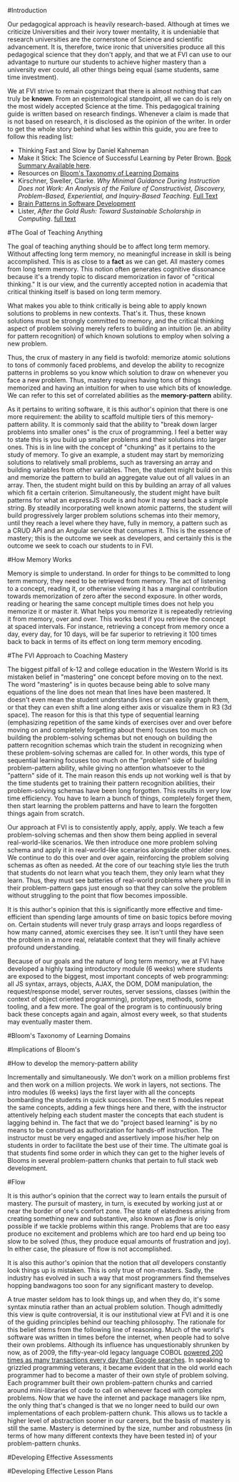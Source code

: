 #Introduction

Our pedagogical approach is heavily research-based. Although at times we criticize Universities and their ivory tower mentality, it is undeniable that research universities are the cornerstone of Science and scientific advancement. It is, therefore, twice ironic that universities produce all this pedagogical science that they don't apply, and that we at FVI can use to our advantage to nurture our students to achieve higher mastery than a university ever could, all other things being equal (same students, same time investment).

We at FVI strive to remain cognizant that there is almost nothing that can truly be **known**. From an epistemological standpoint, all we can do is rely on the most widely accepted Science at the time. This pedagogical training guide is written based on research findings. Whenever a claim is made that is not based on research, it is disclosed as the opinion of the writer. In order to get the whole story behind what lies within this guide, you are free to follow this reading list:

* Thinking Fast and Slow by Daniel Kahneman  
* Make it Stick: The Science of Successful Learning by Peter Brown. [Book Summary Available here](https://docs.google.com/document/d/1FaaTw-0Qfg4_GxCWfmMQHMu8q0OCPjmKgCm4Fdtz74I/edit?usp=sharing).  
* Resources on [Bloom's Taxonomy of Learning Domains](https://docs.google.com/document/d/1pIBbh5Sv9NxMuOTE42Cy2SlPnB92J8kYe3UK9oCx74I/edit?usp=sharing)  
* Kirschner, Sweller, Clarke. *Why Minimal Guidance During Instruction Does not Work: An Analysis of the Failure of Constructivist,
Discovery, Problem-Based, Experiential, and
Inquiry-Based Teaching*. [Full Text](https://docs.google.com/document/d/1UUZRivcFroXOP75MIAEJDv3ihH33dpRGIuUPJeFVDng/edit)  
* [Brain Patterns in Software Development](https://www.youtube.com/watch?v=0o98iLlVDUw)  
* Lister, *After the Gold Rush: Toward Sustainable Scholarship in Computing*. [full text](http://crpit.com/confpapers/CRPITV78Lister.pdf)


#The Goal of Teaching Anything

The goal of teaching anything should be to affect long term memory. Without affecting long term memory, no meaningful increase in skill is being accomplished. This is as close to a **fact** as we can get. All mastery comes from long term memory. This notion often generates cognitive dissonance because it's a trendy topic to discard memorization in favor of "critical thinking." It is our view, and the currently accepted notion in academia that critical thinking itself is based on long term memory.

What makes you able to think critically is being able to apply known solutions to problems in new contexts. That's it. Thus, these known solutions must be strongly committed to memory, and the critical thinking aspect of problem solving merely refers to building an intuition (ie. an ability for pattern recognition) of which known solutions to employ when solving a new problem.

Thus, the crux of mastery in any field is twofold: memorize atomic solutions to tons of commonly faced problems, and develop the ability to recognize patterns in problems so you know which solution to draw on whenever you face a new problem. Thus, mastery requires having tons of things memorized and having an intuition for when to use which bits of knowledge. We can refer to this set of correlated abilities as the **memory-pattern** ability.

As it pertains to writing software, it is this author's opinion that there is one more requirement: the ability to scaffold multiple tiers of this memory-pattern ability. It is commonly said that the ability to "break down larger problems into smaller ones" is the crux of programming. I feel a better way to state this is you build up smaller problems and their solutions into larger ones. This is in line with the concept of "chunking" as it pertains to the study of memory. To give an example, a student may start by memorizing solutions to relatively small problems, such as traversing an array and building variables from other variables. Then, the student might build on this and memorize the pattern to build an aggregate value out of all values in an array. Then, the student might build on this by building an array of all values which fit a certain criterion. Simultaneously, the student might have built patterns for what an expressJS route is and how it may send back a simple string. By steadily incorporating well known atomic patterns, the student will build progressively larger problem solutions schemas into their memory, until they reach a level where they have, fully in memory, a pattern such as a CRUD API and an Angular service that consumes it. This is the essence of mastery; this is the outcome we seek as developers, and certainly this is the outcome we seek to coach our students to in FVI.

#How Memory Works

Memory is simple to understand. In order for things to be committed to long term memory, they need to be retrieved from memory. The act of listening to a concept, reading it, or otherwise viewing it has a marginal contribution towards memorization of zero after the second exposure. In other words, reading or hearing the same concept multiple times does not help you memorize it or master it. What helps you memorize it is repeatedly retrieving it from memory, over and over. This works best if you retrieve the concept at spaced intervals. For instance, retrieving a concept from memory once a day, every day, for 10 days, will be far superior to retrieving it 100 times back to back in terms of its effect on long term memory encoding.

#The FVI Approach to Coaching Mastery

The biggest pitfall of k-12 and college education in the Western World is its mistaken belief in "mastering" one concept before moving on to the next. The word "mastering" is in quotes because being able to solve many equations of the line does not mean that lines have been mastered. It doesn't even mean the student understands lines or can easily graph them, or that they can even shift a line along either axis or visualize them in R3 (3d space). The reason for this is that this type of sequential learning (emphasizing repetition of the same kinds of exercises over and over before moving on and completely forgetting about them) focuses too much on building the problem-solving schemas but not enough on building the pattern recognition schemas which train the student in recognizing when these problem-solving schemas are called for. In other words, this type of sequential learning focuses too much on the "problem" side of building problem-pattern ability, while giving no attention whatsoever to the "pattern" side of it. The main reason this ends up not working well is that by the time students get to training their pattern recognition abilities, their problem-solving schemas have been long forgotten. This results in very low time efficiency. You have to learn a bunch of things, completely forget them, then start learning the problem patterns and have to learn the forgotten things again from scratch.

Our approach at FVI is to consistently apply, apply, apply. We teach a few problem-solving schemas and then show them being applied in several real-world-like scenarios. We then introduce one more problem solving schema and apply it in real-world-like scenarios alongside other older ones. We continue to do this over and over again, reinforcing the problem solving schemas as often as needed. At the core of our teaching style lies the truth that students do not learn what you teach them, they only learn what they learn. Thus, they must see batteries of real-world problems where you fill in their problem-pattern gaps just enough so that they can solve the problem without struggling to the point that flow becomes impossible.

It is this author's opinion that this is significantly more effective and time-efficient than spending large amounts of time on basic topics before moving on. Certain students will never truly grasp arrays and loops regardless of how many canned, atomic exercises they see. It isn't until they have seen the problem in a more real, relatable context that they will finally achieve profound understanding.

Because of our goals and the nature of long term memory, we at FVI have developed a highly taxing introductory module (6 weeks) where students are exposed to the biggest, most important concepts of web programming: all JS syntax, arrays, objects, AJAX, the DOM, DOM manipulation, the request/response model, server routes, server sessions, classes (within the context of object oriented programming), prototypes, methods, some tooling, and a few more. The goal of the program is to continuously bring back these concepts again and again, almost every week, so that students may eventually master them.

#Bloom's Taxonomy of Learning Domains



#Implications of Bloom's



#How to develop the memory-pattern ability

Incrementally and simultaneously. We don't work on a million problems first and then work on a million projects. We work in layers, not sections. The intro modules (6 weeks) lays the first layer with all the concepts bombarding the students in quick succession. The next 5 modules repeat the same concepts, adding a few things here and there, with the instructor attentively helping each student master the concepts that each student is lagging behind in. The fact that we do "project based learning" is by no means to be construed as authorization for hands-off instruction. The instructor must be very engaged and assertively impose his/her help on students in order to facilitate the best use of their time. The ultimate goal is that students find some order in which they can get to the higher levels of Blooms in several problem-pattern chunks that pertain to full stack web development.

#Flow

It is this author's opinion that the correct way to learn entails the pursuit of mastery. The pursuit of mastery, in turn, is executed by working just at or near the border of one's comfort zone. The state of elatedness arising from creating something new and substantive, also known as *flow* is only possible if we tackle problems within this range. Problems that are too easy produce no excitement and problems which are too hard end up being too slow to be solved (thus, they produce equal amounts of frustration and joy). In either case, the pleasure of flow is not accomplished.

It is also this author's opinion that the notion that *all* developers constantly look things up is mistaken. This is only true of non-masters. Sadly, the industry has evolved in such a way that most programmers find themselves hopping bandwagons too soon for any significant mastery to develop.

A true master seldom has to look things up, and when they do, it's some syntax minutia rather than an actual problem solution. Though admittedly this view is quite controversial, it is our institutional view at FVI and it is one of the guiding principles behind our teaching philosophy. The rationale for this belief stems from the following line of reasoning. Much of the world's software was written in times before the internet, when people had to solve their own problems. Although its influence has unquestionably shrunken by now, as of 2009, the fifty-year-old legacy language COBOL [powered 200 times as many transactions every day than Google searches](https://blog.codinghorror.com/cobol-everywhere-and-nowhere/). In speaking to grizzled programming veterans, it became evident that in the old world each programmer had to become a master of their own style of problem solving. Each programmer built their own problem-pattern chunks and carried around mini-libraries of code to call on whenever faced with complex problems. Now that we have the internet and package managers like npm, the only thing that's changed is that we no longer need to build our own implementations of each problem-pattern chunk. This allows us to tackle a higher level of abstraction sooner in our careers, but the basis of mastery is still the same. Mastery is determined by the size, number and robustness (in terms of how many different contexts they have been tested in) of your problem-pattern chunks.

#Developing Effective Assessments

#Developing Effective Lesson Plans
